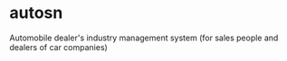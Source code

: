 # autosn
Automobile dealer's industry management system (for sales people and dealers of car companies)
